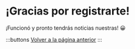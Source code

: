 # ¡Gracias por registrarte!

¡Funcionó y pronto tendrás noticias nuestras! 😀

:::buttons
[Volver a la página anterior](/es/)
:::

<script>
  document.querySelector('#signup-confirmation main .buttons a').addEventListener('click', e => {
    e.preventDefault()
    history.back()
  })
</script>
